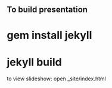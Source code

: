 ## To build presentation
 # gem install jekyll
 # jekyll build


to view slideshow: open _site/index.html
